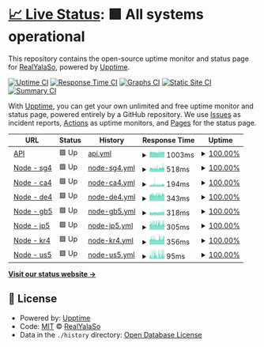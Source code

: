 # [📈 Live Status](https://status.yalaso.top): <!--live status--> **🟩 All systems operational**

This repository contains the open-source uptime monitor and status page for [RealYalaSo](https://status.yalaso.top), powered by [Upptime](https://github.com/upptime/upptime).

[![Uptime CI](https://github.com/RealYalaSo/status/workflows/Uptime%20CI/badge.svg)](https://github.com/RealYalaSo/status/actions?query=workflow%3A%22Uptime+CI%22)
[![Response Time CI](https://github.com/RealYalaSo/status/workflows/Response%20Time%20CI/badge.svg)](https://github.com/RealYalaSo/status/actions?query=workflow%3A%22Response+Time+CI%22)
[![Graphs CI](https://github.com/RealYalaSo/status/workflows/Graphs%20CI/badge.svg)](https://github.com/RealYalaSo/status/actions?query=workflow%3A%22Graphs+CI%22)
[![Static Site CI](https://github.com/RealYalaSo/status/workflows/Static%20Site%20CI/badge.svg)](https://github.com/RealYalaSo/status/actions?query=workflow%3A%22Static+Site+CI%22)
[![Summary CI](https://github.com/RealYalaSo/status/workflows/Summary%20CI/badge.svg)](https://github.com/RealYalaSo/status/actions?query=workflow%3A%22Summary+CI%22)

With [Upptime](https://upptime.js.org), you can get your own unlimited and free uptime monitor and status page, powered entirely by a GitHub repository. We use [Issues](https://github.com/RealYalaSo/status/issues) as incident reports, [Actions](https://github.com/RealYalaSo/status/actions) as uptime monitors, and [Pages](https://status.yalaso.top) for the status page.

<!--start: status pages-->
<!-- This summary is generated by Upptime (https://github.com/upptime/upptime) -->
<!-- Do not edit this manually, your changes will be overwritten -->
<!-- prettier-ignore -->
| URL | Status | History | Response Time | Uptime |
| --- | ------ | ------- | ------------- | ------ |
| <img alt="" src="https://favicons.githubusercontent.com/api.yalaso.top" height="13"> [API](https://api.yalaso.top/api/v1/ping) | 🟩 Up | [api.yml](https://github.com/superrr-vpn/status/commits/HEAD/history/api.yml) | <details><summary><img alt="Response time graph" src="./graphs/api/response-time-week.png" height="20"> 1003ms</summary><br><a href="https://status.yalaso.top/history/api"><img alt="Response time 989" src="https://img.shields.io/endpoint?url=https%3A%2F%2Fraw.githubusercontent.com%2Fsuperrr-vpn%2Fstatus%2FHEAD%2Fapi%2Fapi%2Fresponse-time.json"></a><br><a href="https://status.yalaso.top/history/api"><img alt="24-hour response time 1037" src="https://img.shields.io/endpoint?url=https%3A%2F%2Fraw.githubusercontent.com%2Fsuperrr-vpn%2Fstatus%2FHEAD%2Fapi%2Fapi%2Fresponse-time-day.json"></a><br><a href="https://status.yalaso.top/history/api"><img alt="7-day response time 1003" src="https://img.shields.io/endpoint?url=https%3A%2F%2Fraw.githubusercontent.com%2Fsuperrr-vpn%2Fstatus%2FHEAD%2Fapi%2Fapi%2Fresponse-time-week.json"></a><br><a href="https://status.yalaso.top/history/api"><img alt="30-day response time 989" src="https://img.shields.io/endpoint?url=https%3A%2F%2Fraw.githubusercontent.com%2Fsuperrr-vpn%2Fstatus%2FHEAD%2Fapi%2Fapi%2Fresponse-time-month.json"></a><br><a href="https://status.yalaso.top/history/api"><img alt="1-year response time 989" src="https://img.shields.io/endpoint?url=https%3A%2F%2Fraw.githubusercontent.com%2Fsuperrr-vpn%2Fstatus%2FHEAD%2Fapi%2Fapi%2Fresponse-time-year.json"></a></details> | <details><summary><a href="https://status.yalaso.top/history/api">100.00%</a></summary><a href="https://status.yalaso.top/history/api"><img alt="All-time uptime 100.00%" src="https://img.shields.io/endpoint?url=https%3A%2F%2Fraw.githubusercontent.com%2Fsuperrr-vpn%2Fstatus%2FHEAD%2Fapi%2Fapi%2Fuptime.json"></a><br><a href="https://status.yalaso.top/history/api"><img alt="24-hour uptime 100.00%" src="https://img.shields.io/endpoint?url=https%3A%2F%2Fraw.githubusercontent.com%2Fsuperrr-vpn%2Fstatus%2FHEAD%2Fapi%2Fapi%2Fuptime-day.json"></a><br><a href="https://status.yalaso.top/history/api"><img alt="7-day uptime 100.00%" src="https://img.shields.io/endpoint?url=https%3A%2F%2Fraw.githubusercontent.com%2Fsuperrr-vpn%2Fstatus%2FHEAD%2Fapi%2Fapi%2Fuptime-week.json"></a><br><a href="https://status.yalaso.top/history/api"><img alt="30-day uptime 100.00%" src="https://img.shields.io/endpoint?url=https%3A%2F%2Fraw.githubusercontent.com%2Fsuperrr-vpn%2Fstatus%2FHEAD%2Fapi%2Fapi%2Fuptime-month.json"></a><br><a href="https://status.yalaso.top/history/api"><img alt="1-year uptime 100.00%" src="https://img.shields.io/endpoint?url=https%3A%2F%2Fraw.githubusercontent.com%2Fsuperrr-vpn%2Fstatus%2FHEAD%2Fapi%2Fapi%2Fuptime-year.json"></a></details>
| <img alt="" src="https://favicons.githubusercontent.com/sg4.yalaso.top" height="13"> [Node - sg4](http://sg4.yalaso.top/api/v1/ping) | 🟩 Up | [node-sg4.yml](https://github.com/superrr-vpn/status/commits/HEAD/history/node-sg4.yml) | <details><summary><img alt="Response time graph" src="./graphs/node-sg4/response-time-week.png" height="20"> 518ms</summary><br><a href="https://status.yalaso.top/history/node-sg4"><img alt="Response time 493" src="https://img.shields.io/endpoint?url=https%3A%2F%2Fraw.githubusercontent.com%2Fsuperrr-vpn%2Fstatus%2FHEAD%2Fapi%2Fnode-sg4%2Fresponse-time.json"></a><br><a href="https://status.yalaso.top/history/node-sg4"><img alt="24-hour response time 598" src="https://img.shields.io/endpoint?url=https%3A%2F%2Fraw.githubusercontent.com%2Fsuperrr-vpn%2Fstatus%2FHEAD%2Fapi%2Fnode-sg4%2Fresponse-time-day.json"></a><br><a href="https://status.yalaso.top/history/node-sg4"><img alt="7-day response time 518" src="https://img.shields.io/endpoint?url=https%3A%2F%2Fraw.githubusercontent.com%2Fsuperrr-vpn%2Fstatus%2FHEAD%2Fapi%2Fnode-sg4%2Fresponse-time-week.json"></a><br><a href="https://status.yalaso.top/history/node-sg4"><img alt="30-day response time 493" src="https://img.shields.io/endpoint?url=https%3A%2F%2Fraw.githubusercontent.com%2Fsuperrr-vpn%2Fstatus%2FHEAD%2Fapi%2Fnode-sg4%2Fresponse-time-month.json"></a><br><a href="https://status.yalaso.top/history/node-sg4"><img alt="1-year response time 493" src="https://img.shields.io/endpoint?url=https%3A%2F%2Fraw.githubusercontent.com%2Fsuperrr-vpn%2Fstatus%2FHEAD%2Fapi%2Fnode-sg4%2Fresponse-time-year.json"></a></details> | <details><summary><a href="https://status.yalaso.top/history/node-sg4">100.00%</a></summary><a href="https://status.yalaso.top/history/node-sg4"><img alt="All-time uptime 100.00%" src="https://img.shields.io/endpoint?url=https%3A%2F%2Fraw.githubusercontent.com%2Fsuperrr-vpn%2Fstatus%2FHEAD%2Fapi%2Fnode-sg4%2Fuptime.json"></a><br><a href="https://status.yalaso.top/history/node-sg4"><img alt="24-hour uptime 100.00%" src="https://img.shields.io/endpoint?url=https%3A%2F%2Fraw.githubusercontent.com%2Fsuperrr-vpn%2Fstatus%2FHEAD%2Fapi%2Fnode-sg4%2Fuptime-day.json"></a><br><a href="https://status.yalaso.top/history/node-sg4"><img alt="7-day uptime 100.00%" src="https://img.shields.io/endpoint?url=https%3A%2F%2Fraw.githubusercontent.com%2Fsuperrr-vpn%2Fstatus%2FHEAD%2Fapi%2Fnode-sg4%2Fuptime-week.json"></a><br><a href="https://status.yalaso.top/history/node-sg4"><img alt="30-day uptime 100.00%" src="https://img.shields.io/endpoint?url=https%3A%2F%2Fraw.githubusercontent.com%2Fsuperrr-vpn%2Fstatus%2FHEAD%2Fapi%2Fnode-sg4%2Fuptime-month.json"></a><br><a href="https://status.yalaso.top/history/node-sg4"><img alt="1-year uptime 100.00%" src="https://img.shields.io/endpoint?url=https%3A%2F%2Fraw.githubusercontent.com%2Fsuperrr-vpn%2Fstatus%2FHEAD%2Fapi%2Fnode-sg4%2Fuptime-year.json"></a></details>
| <img alt="" src="https://favicons.githubusercontent.com/ca4.yalaso.top" height="13"> [Node - ca4](http://ca4.yalaso.top/api/v1/ping) | 🟩 Up | [node-ca4.yml](https://github.com/superrr-vpn/status/commits/HEAD/history/node-ca4.yml) | <details><summary><img alt="Response time graph" src="./graphs/node-ca4/response-time-week.png" height="20"> 194ms</summary><br><a href="https://status.yalaso.top/history/node-ca4"><img alt="Response time 193" src="https://img.shields.io/endpoint?url=https%3A%2F%2Fraw.githubusercontent.com%2Fsuperrr-vpn%2Fstatus%2FHEAD%2Fapi%2Fnode-ca4%2Fresponse-time.json"></a><br><a href="https://status.yalaso.top/history/node-ca4"><img alt="24-hour response time 215" src="https://img.shields.io/endpoint?url=https%3A%2F%2Fraw.githubusercontent.com%2Fsuperrr-vpn%2Fstatus%2FHEAD%2Fapi%2Fnode-ca4%2Fresponse-time-day.json"></a><br><a href="https://status.yalaso.top/history/node-ca4"><img alt="7-day response time 194" src="https://img.shields.io/endpoint?url=https%3A%2F%2Fraw.githubusercontent.com%2Fsuperrr-vpn%2Fstatus%2FHEAD%2Fapi%2Fnode-ca4%2Fresponse-time-week.json"></a><br><a href="https://status.yalaso.top/history/node-ca4"><img alt="30-day response time 193" src="https://img.shields.io/endpoint?url=https%3A%2F%2Fraw.githubusercontent.com%2Fsuperrr-vpn%2Fstatus%2FHEAD%2Fapi%2Fnode-ca4%2Fresponse-time-month.json"></a><br><a href="https://status.yalaso.top/history/node-ca4"><img alt="1-year response time 193" src="https://img.shields.io/endpoint?url=https%3A%2F%2Fraw.githubusercontent.com%2Fsuperrr-vpn%2Fstatus%2FHEAD%2Fapi%2Fnode-ca4%2Fresponse-time-year.json"></a></details> | <details><summary><a href="https://status.yalaso.top/history/node-ca4">100.00%</a></summary><a href="https://status.yalaso.top/history/node-ca4"><img alt="All-time uptime 100.00%" src="https://img.shields.io/endpoint?url=https%3A%2F%2Fraw.githubusercontent.com%2Fsuperrr-vpn%2Fstatus%2FHEAD%2Fapi%2Fnode-ca4%2Fuptime.json"></a><br><a href="https://status.yalaso.top/history/node-ca4"><img alt="24-hour uptime 100.00%" src="https://img.shields.io/endpoint?url=https%3A%2F%2Fraw.githubusercontent.com%2Fsuperrr-vpn%2Fstatus%2FHEAD%2Fapi%2Fnode-ca4%2Fuptime-day.json"></a><br><a href="https://status.yalaso.top/history/node-ca4"><img alt="7-day uptime 100.00%" src="https://img.shields.io/endpoint?url=https%3A%2F%2Fraw.githubusercontent.com%2Fsuperrr-vpn%2Fstatus%2FHEAD%2Fapi%2Fnode-ca4%2Fuptime-week.json"></a><br><a href="https://status.yalaso.top/history/node-ca4"><img alt="30-day uptime 100.00%" src="https://img.shields.io/endpoint?url=https%3A%2F%2Fraw.githubusercontent.com%2Fsuperrr-vpn%2Fstatus%2FHEAD%2Fapi%2Fnode-ca4%2Fuptime-month.json"></a><br><a href="https://status.yalaso.top/history/node-ca4"><img alt="1-year uptime 100.00%" src="https://img.shields.io/endpoint?url=https%3A%2F%2Fraw.githubusercontent.com%2Fsuperrr-vpn%2Fstatus%2FHEAD%2Fapi%2Fnode-ca4%2Fuptime-year.json"></a></details>
| <img alt="" src="https://favicons.githubusercontent.com/de4.yalaso.top" height="13"> [Node - de4](http://de4.yalaso.top/api/v1/ping) | 🟩 Up | [node-de4.yml](https://github.com/superrr-vpn/status/commits/HEAD/history/node-de4.yml) | <details><summary><img alt="Response time graph" src="./graphs/node-de4/response-time-week.png" height="20"> 343ms</summary><br><a href="https://status.yalaso.top/history/node-de4"><img alt="Response time 338" src="https://img.shields.io/endpoint?url=https%3A%2F%2Fraw.githubusercontent.com%2Fsuperrr-vpn%2Fstatus%2FHEAD%2Fapi%2Fnode-de4%2Fresponse-time.json"></a><br><a href="https://status.yalaso.top/history/node-de4"><img alt="24-hour response time 368" src="https://img.shields.io/endpoint?url=https%3A%2F%2Fraw.githubusercontent.com%2Fsuperrr-vpn%2Fstatus%2FHEAD%2Fapi%2Fnode-de4%2Fresponse-time-day.json"></a><br><a href="https://status.yalaso.top/history/node-de4"><img alt="7-day response time 343" src="https://img.shields.io/endpoint?url=https%3A%2F%2Fraw.githubusercontent.com%2Fsuperrr-vpn%2Fstatus%2FHEAD%2Fapi%2Fnode-de4%2Fresponse-time-week.json"></a><br><a href="https://status.yalaso.top/history/node-de4"><img alt="30-day response time 338" src="https://img.shields.io/endpoint?url=https%3A%2F%2Fraw.githubusercontent.com%2Fsuperrr-vpn%2Fstatus%2FHEAD%2Fapi%2Fnode-de4%2Fresponse-time-month.json"></a><br><a href="https://status.yalaso.top/history/node-de4"><img alt="1-year response time 338" src="https://img.shields.io/endpoint?url=https%3A%2F%2Fraw.githubusercontent.com%2Fsuperrr-vpn%2Fstatus%2FHEAD%2Fapi%2Fnode-de4%2Fresponse-time-year.json"></a></details> | <details><summary><a href="https://status.yalaso.top/history/node-de4">100.00%</a></summary><a href="https://status.yalaso.top/history/node-de4"><img alt="All-time uptime 100.00%" src="https://img.shields.io/endpoint?url=https%3A%2F%2Fraw.githubusercontent.com%2Fsuperrr-vpn%2Fstatus%2FHEAD%2Fapi%2Fnode-de4%2Fuptime.json"></a><br><a href="https://status.yalaso.top/history/node-de4"><img alt="24-hour uptime 100.00%" src="https://img.shields.io/endpoint?url=https%3A%2F%2Fraw.githubusercontent.com%2Fsuperrr-vpn%2Fstatus%2FHEAD%2Fapi%2Fnode-de4%2Fuptime-day.json"></a><br><a href="https://status.yalaso.top/history/node-de4"><img alt="7-day uptime 100.00%" src="https://img.shields.io/endpoint?url=https%3A%2F%2Fraw.githubusercontent.com%2Fsuperrr-vpn%2Fstatus%2FHEAD%2Fapi%2Fnode-de4%2Fuptime-week.json"></a><br><a href="https://status.yalaso.top/history/node-de4"><img alt="30-day uptime 100.00%" src="https://img.shields.io/endpoint?url=https%3A%2F%2Fraw.githubusercontent.com%2Fsuperrr-vpn%2Fstatus%2FHEAD%2Fapi%2Fnode-de4%2Fuptime-month.json"></a><br><a href="https://status.yalaso.top/history/node-de4"><img alt="1-year uptime 100.00%" src="https://img.shields.io/endpoint?url=https%3A%2F%2Fraw.githubusercontent.com%2Fsuperrr-vpn%2Fstatus%2FHEAD%2Fapi%2Fnode-de4%2Fuptime-year.json"></a></details>
| <img alt="" src="https://favicons.githubusercontent.com/gb5.yalaso.top" height="13"> [Node - gb5](http://gb5.yalaso.top/api/v1/ping) | 🟩 Up | [node-gb5.yml](https://github.com/superrr-vpn/status/commits/HEAD/history/node-gb5.yml) | <details><summary><img alt="Response time graph" src="./graphs/node-gb5/response-time-week.png" height="20"> 318ms</summary><br><a href="https://status.yalaso.top/history/node-gb5"><img alt="Response time 318" src="https://img.shields.io/endpoint?url=https%3A%2F%2Fraw.githubusercontent.com%2Fsuperrr-vpn%2Fstatus%2FHEAD%2Fapi%2Fnode-gb5%2Fresponse-time.json"></a><br><a href="https://status.yalaso.top/history/node-gb5"><img alt="24-hour response time 362" src="https://img.shields.io/endpoint?url=https%3A%2F%2Fraw.githubusercontent.com%2Fsuperrr-vpn%2Fstatus%2FHEAD%2Fapi%2Fnode-gb5%2Fresponse-time-day.json"></a><br><a href="https://status.yalaso.top/history/node-gb5"><img alt="7-day response time 318" src="https://img.shields.io/endpoint?url=https%3A%2F%2Fraw.githubusercontent.com%2Fsuperrr-vpn%2Fstatus%2FHEAD%2Fapi%2Fnode-gb5%2Fresponse-time-week.json"></a><br><a href="https://status.yalaso.top/history/node-gb5"><img alt="30-day response time 318" src="https://img.shields.io/endpoint?url=https%3A%2F%2Fraw.githubusercontent.com%2Fsuperrr-vpn%2Fstatus%2FHEAD%2Fapi%2Fnode-gb5%2Fresponse-time-month.json"></a><br><a href="https://status.yalaso.top/history/node-gb5"><img alt="1-year response time 318" src="https://img.shields.io/endpoint?url=https%3A%2F%2Fraw.githubusercontent.com%2Fsuperrr-vpn%2Fstatus%2FHEAD%2Fapi%2Fnode-gb5%2Fresponse-time-year.json"></a></details> | <details><summary><a href="https://status.yalaso.top/history/node-gb5">100.00%</a></summary><a href="https://status.yalaso.top/history/node-gb5"><img alt="All-time uptime 100.00%" src="https://img.shields.io/endpoint?url=https%3A%2F%2Fraw.githubusercontent.com%2Fsuperrr-vpn%2Fstatus%2FHEAD%2Fapi%2Fnode-gb5%2Fuptime.json"></a><br><a href="https://status.yalaso.top/history/node-gb5"><img alt="24-hour uptime 100.00%" src="https://img.shields.io/endpoint?url=https%3A%2F%2Fraw.githubusercontent.com%2Fsuperrr-vpn%2Fstatus%2FHEAD%2Fapi%2Fnode-gb5%2Fuptime-day.json"></a><br><a href="https://status.yalaso.top/history/node-gb5"><img alt="7-day uptime 100.00%" src="https://img.shields.io/endpoint?url=https%3A%2F%2Fraw.githubusercontent.com%2Fsuperrr-vpn%2Fstatus%2FHEAD%2Fapi%2Fnode-gb5%2Fuptime-week.json"></a><br><a href="https://status.yalaso.top/history/node-gb5"><img alt="30-day uptime 100.00%" src="https://img.shields.io/endpoint?url=https%3A%2F%2Fraw.githubusercontent.com%2Fsuperrr-vpn%2Fstatus%2FHEAD%2Fapi%2Fnode-gb5%2Fuptime-month.json"></a><br><a href="https://status.yalaso.top/history/node-gb5"><img alt="1-year uptime 100.00%" src="https://img.shields.io/endpoint?url=https%3A%2F%2Fraw.githubusercontent.com%2Fsuperrr-vpn%2Fstatus%2FHEAD%2Fapi%2Fnode-gb5%2Fuptime-year.json"></a></details>
| <img alt="" src="https://favicons.githubusercontent.com/jp5.yalaso.top" height="13"> [Node - jp5](http://jp5.yalaso.top/api/v1/ping) | 🟩 Up | [node-jp5.yml](https://github.com/superrr-vpn/status/commits/HEAD/history/node-jp5.yml) | <details><summary><img alt="Response time graph" src="./graphs/node-jp5/response-time-week.png" height="20"> 305ms</summary><br><a href="https://status.yalaso.top/history/node-jp5"><img alt="Response time 305" src="https://img.shields.io/endpoint?url=https%3A%2F%2Fraw.githubusercontent.com%2Fsuperrr-vpn%2Fstatus%2FHEAD%2Fapi%2Fnode-jp5%2Fresponse-time.json"></a><br><a href="https://status.yalaso.top/history/node-jp5"><img alt="24-hour response time 334" src="https://img.shields.io/endpoint?url=https%3A%2F%2Fraw.githubusercontent.com%2Fsuperrr-vpn%2Fstatus%2FHEAD%2Fapi%2Fnode-jp5%2Fresponse-time-day.json"></a><br><a href="https://status.yalaso.top/history/node-jp5"><img alt="7-day response time 305" src="https://img.shields.io/endpoint?url=https%3A%2F%2Fraw.githubusercontent.com%2Fsuperrr-vpn%2Fstatus%2FHEAD%2Fapi%2Fnode-jp5%2Fresponse-time-week.json"></a><br><a href="https://status.yalaso.top/history/node-jp5"><img alt="30-day response time 305" src="https://img.shields.io/endpoint?url=https%3A%2F%2Fraw.githubusercontent.com%2Fsuperrr-vpn%2Fstatus%2FHEAD%2Fapi%2Fnode-jp5%2Fresponse-time-month.json"></a><br><a href="https://status.yalaso.top/history/node-jp5"><img alt="1-year response time 305" src="https://img.shields.io/endpoint?url=https%3A%2F%2Fraw.githubusercontent.com%2Fsuperrr-vpn%2Fstatus%2FHEAD%2Fapi%2Fnode-jp5%2Fresponse-time-year.json"></a></details> | <details><summary><a href="https://status.yalaso.top/history/node-jp5">100.00%</a></summary><a href="https://status.yalaso.top/history/node-jp5"><img alt="All-time uptime 100.00%" src="https://img.shields.io/endpoint?url=https%3A%2F%2Fraw.githubusercontent.com%2Fsuperrr-vpn%2Fstatus%2FHEAD%2Fapi%2Fnode-jp5%2Fuptime.json"></a><br><a href="https://status.yalaso.top/history/node-jp5"><img alt="24-hour uptime 100.00%" src="https://img.shields.io/endpoint?url=https%3A%2F%2Fraw.githubusercontent.com%2Fsuperrr-vpn%2Fstatus%2FHEAD%2Fapi%2Fnode-jp5%2Fuptime-day.json"></a><br><a href="https://status.yalaso.top/history/node-jp5"><img alt="7-day uptime 100.00%" src="https://img.shields.io/endpoint?url=https%3A%2F%2Fraw.githubusercontent.com%2Fsuperrr-vpn%2Fstatus%2FHEAD%2Fapi%2Fnode-jp5%2Fuptime-week.json"></a><br><a href="https://status.yalaso.top/history/node-jp5"><img alt="30-day uptime 100.00%" src="https://img.shields.io/endpoint?url=https%3A%2F%2Fraw.githubusercontent.com%2Fsuperrr-vpn%2Fstatus%2FHEAD%2Fapi%2Fnode-jp5%2Fuptime-month.json"></a><br><a href="https://status.yalaso.top/history/node-jp5"><img alt="1-year uptime 100.00%" src="https://img.shields.io/endpoint?url=https%3A%2F%2Fraw.githubusercontent.com%2Fsuperrr-vpn%2Fstatus%2FHEAD%2Fapi%2Fnode-jp5%2Fuptime-year.json"></a></details>
| <img alt="" src="https://favicons.githubusercontent.com/kr4.yalaso.top" height="13"> [Node - kr4](http://kr4.yalaso.top/api/v1/ping) | 🟩 Up | [node-kr4.yml](https://github.com/superrr-vpn/status/commits/HEAD/history/node-kr4.yml) | <details><summary><img alt="Response time graph" src="./graphs/node-kr4/response-time-week.png" height="20"> 356ms</summary><br><a href="https://status.yalaso.top/history/node-kr4"><img alt="Response time 349" src="https://img.shields.io/endpoint?url=https%3A%2F%2Fraw.githubusercontent.com%2Fsuperrr-vpn%2Fstatus%2FHEAD%2Fapi%2Fnode-kr4%2Fresponse-time.json"></a><br><a href="https://status.yalaso.top/history/node-kr4"><img alt="24-hour response time 390" src="https://img.shields.io/endpoint?url=https%3A%2F%2Fraw.githubusercontent.com%2Fsuperrr-vpn%2Fstatus%2FHEAD%2Fapi%2Fnode-kr4%2Fresponse-time-day.json"></a><br><a href="https://status.yalaso.top/history/node-kr4"><img alt="7-day response time 356" src="https://img.shields.io/endpoint?url=https%3A%2F%2Fraw.githubusercontent.com%2Fsuperrr-vpn%2Fstatus%2FHEAD%2Fapi%2Fnode-kr4%2Fresponse-time-week.json"></a><br><a href="https://status.yalaso.top/history/node-kr4"><img alt="30-day response time 349" src="https://img.shields.io/endpoint?url=https%3A%2F%2Fraw.githubusercontent.com%2Fsuperrr-vpn%2Fstatus%2FHEAD%2Fapi%2Fnode-kr4%2Fresponse-time-month.json"></a><br><a href="https://status.yalaso.top/history/node-kr4"><img alt="1-year response time 349" src="https://img.shields.io/endpoint?url=https%3A%2F%2Fraw.githubusercontent.com%2Fsuperrr-vpn%2Fstatus%2FHEAD%2Fapi%2Fnode-kr4%2Fresponse-time-year.json"></a></details> | <details><summary><a href="https://status.yalaso.top/history/node-kr4">100.00%</a></summary><a href="https://status.yalaso.top/history/node-kr4"><img alt="All-time uptime 100.00%" src="https://img.shields.io/endpoint?url=https%3A%2F%2Fraw.githubusercontent.com%2Fsuperrr-vpn%2Fstatus%2FHEAD%2Fapi%2Fnode-kr4%2Fuptime.json"></a><br><a href="https://status.yalaso.top/history/node-kr4"><img alt="24-hour uptime 100.00%" src="https://img.shields.io/endpoint?url=https%3A%2F%2Fraw.githubusercontent.com%2Fsuperrr-vpn%2Fstatus%2FHEAD%2Fapi%2Fnode-kr4%2Fuptime-day.json"></a><br><a href="https://status.yalaso.top/history/node-kr4"><img alt="7-day uptime 100.00%" src="https://img.shields.io/endpoint?url=https%3A%2F%2Fraw.githubusercontent.com%2Fsuperrr-vpn%2Fstatus%2FHEAD%2Fapi%2Fnode-kr4%2Fuptime-week.json"></a><br><a href="https://status.yalaso.top/history/node-kr4"><img alt="30-day uptime 100.00%" src="https://img.shields.io/endpoint?url=https%3A%2F%2Fraw.githubusercontent.com%2Fsuperrr-vpn%2Fstatus%2FHEAD%2Fapi%2Fnode-kr4%2Fuptime-month.json"></a><br><a href="https://status.yalaso.top/history/node-kr4"><img alt="1-year uptime 100.00%" src="https://img.shields.io/endpoint?url=https%3A%2F%2Fraw.githubusercontent.com%2Fsuperrr-vpn%2Fstatus%2FHEAD%2Fapi%2Fnode-kr4%2Fuptime-year.json"></a></details>
| <img alt="" src="https://favicons.githubusercontent.com/us5.yalaso.top" height="13"> [Node - us5](http://us5.yalaso.top/api/v1/ping) | 🟩 Up | [node-us5.yml](https://github.com/superrr-vpn/status/commits/HEAD/history/node-us5.yml) | <details><summary><img alt="Response time graph" src="./graphs/node-us5/response-time-week.png" height="20"> 95ms</summary><br><a href="https://status.yalaso.top/history/node-us5"><img alt="Response time 95" src="https://img.shields.io/endpoint?url=https%3A%2F%2Fraw.githubusercontent.com%2Fsuperrr-vpn%2Fstatus%2FHEAD%2Fapi%2Fnode-us5%2Fresponse-time.json"></a><br><a href="https://status.yalaso.top/history/node-us5"><img alt="24-hour response time 120" src="https://img.shields.io/endpoint?url=https%3A%2F%2Fraw.githubusercontent.com%2Fsuperrr-vpn%2Fstatus%2FHEAD%2Fapi%2Fnode-us5%2Fresponse-time-day.json"></a><br><a href="https://status.yalaso.top/history/node-us5"><img alt="7-day response time 95" src="https://img.shields.io/endpoint?url=https%3A%2F%2Fraw.githubusercontent.com%2Fsuperrr-vpn%2Fstatus%2FHEAD%2Fapi%2Fnode-us5%2Fresponse-time-week.json"></a><br><a href="https://status.yalaso.top/history/node-us5"><img alt="30-day response time 95" src="https://img.shields.io/endpoint?url=https%3A%2F%2Fraw.githubusercontent.com%2Fsuperrr-vpn%2Fstatus%2FHEAD%2Fapi%2Fnode-us5%2Fresponse-time-month.json"></a><br><a href="https://status.yalaso.top/history/node-us5"><img alt="1-year response time 95" src="https://img.shields.io/endpoint?url=https%3A%2F%2Fraw.githubusercontent.com%2Fsuperrr-vpn%2Fstatus%2FHEAD%2Fapi%2Fnode-us5%2Fresponse-time-year.json"></a></details> | <details><summary><a href="https://status.yalaso.top/history/node-us5">100.00%</a></summary><a href="https://status.yalaso.top/history/node-us5"><img alt="All-time uptime 100.00%" src="https://img.shields.io/endpoint?url=https%3A%2F%2Fraw.githubusercontent.com%2Fsuperrr-vpn%2Fstatus%2FHEAD%2Fapi%2Fnode-us5%2Fuptime.json"></a><br><a href="https://status.yalaso.top/history/node-us5"><img alt="24-hour uptime 100.00%" src="https://img.shields.io/endpoint?url=https%3A%2F%2Fraw.githubusercontent.com%2Fsuperrr-vpn%2Fstatus%2FHEAD%2Fapi%2Fnode-us5%2Fuptime-day.json"></a><br><a href="https://status.yalaso.top/history/node-us5"><img alt="7-day uptime 100.00%" src="https://img.shields.io/endpoint?url=https%3A%2F%2Fraw.githubusercontent.com%2Fsuperrr-vpn%2Fstatus%2FHEAD%2Fapi%2Fnode-us5%2Fuptime-week.json"></a><br><a href="https://status.yalaso.top/history/node-us5"><img alt="30-day uptime 100.00%" src="https://img.shields.io/endpoint?url=https%3A%2F%2Fraw.githubusercontent.com%2Fsuperrr-vpn%2Fstatus%2FHEAD%2Fapi%2Fnode-us5%2Fuptime-month.json"></a><br><a href="https://status.yalaso.top/history/node-us5"><img alt="1-year uptime 100.00%" src="https://img.shields.io/endpoint?url=https%3A%2F%2Fraw.githubusercontent.com%2Fsuperrr-vpn%2Fstatus%2FHEAD%2Fapi%2Fnode-us5%2Fuptime-year.json"></a></details>

<!--end: status pages-->

[**Visit our status website →**](https://status.yalaso.top)

## 📄 License

- Powered by: [Upptime](https://github.com/upptime/upptime)
- Code: [MIT](./LICENSE) © [RealYalaSo](https://status.yalaso.top)
- Data in the `./history` directory: [Open Database License](https://opendatacommons.org/licenses/odbl/1-0/)
